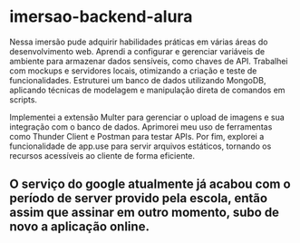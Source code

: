 # imersao-backend-alura
Nessa imersão pude adquirir habilidades práticas em várias áreas do desenvolvimento web. Aprendi a configurar e gerenciar variáveis de ambiente para armazenar dados sensíveis, como chaves de API. Trabalhei com mockups e servidores locais, otimizando a criação e teste de funcionalidades. Estruturei um banco de dados utilizando MongoDB, aplicando técnicas de modelagem e manipulação direta de comandos em scripts.

Implementei a extensão Multer para gerenciar o upload de imagens e sua integração com o banco de dados. Aprimorei meu uso de ferramentas como Thunder Client e Postman para testar APIs. Por fim, explorei a funcionalidade de app.use para servir arquivos estáticos, tornando os recursos acessíveis ao cliente de forma eficiente.

## O serviço do google atualmente já acabou com o período de server provido pela escola, então assim que assinar em outro momento, subo de novo a aplicação online.
